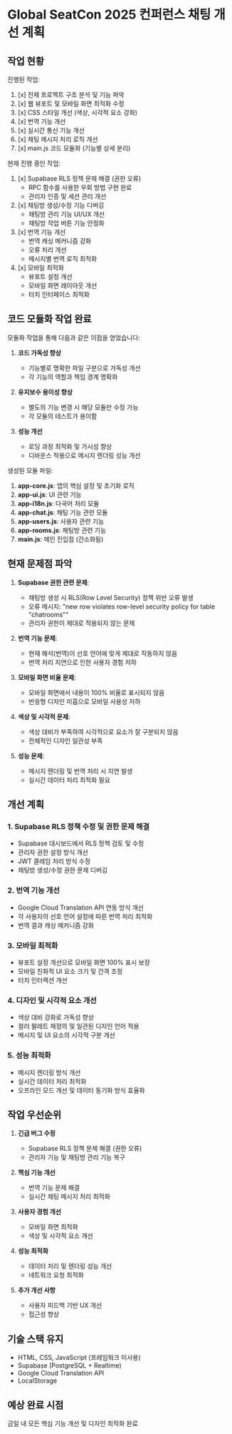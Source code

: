 # Global SeatCon 2025 컨퍼런스 채팅 개선 계획

## 작업 현황

진행된 작업:

1. [x] 전체 프로젝트 구조 분석 및 기능 파악
2. [x] 웹 뷰포트 및 모바일 화면 최적화 수정
3. [x] CSS 스타일 개선 (색상, 시각적 요소 강화)
4. [x] 번역 기능 개선
5. [x] 실시간 통신 기능 개선
6. [x] 채팅 메시지 처리 로직 개선
7. [x] main.js 코드 모듈화 (기능별 상세 분리)

현재 진행 중인 작업:

1. [x] Supabase RLS 정책 문제 해결 (권한 오류)
   - RPC 함수를 사용한 우회 방법 구현 완료
   - 관리자 인증 및 세션 관리 개선
2. [x] 채팅방 생성/수정 기능 디버깅
   - 채팅방 관리 기능 UI/UX 개선
   - 채팅방 작업 버튼 기능 안정화
3. [x] 번역 기능 개선
   - 번역 캐싱 메커니즘 강화
   - 오류 처리 개선
   - 메시지별 번역 로직 최적화
4. [x] 모바일 최적화
   - 뷰포트 설정 개선
   - 모바일 화면 레이아웃 개선
   - 터치 인터페이스 최적화

## 코드 모듈화 작업 완료

모듈화 작업을 통해 다음과 같은 이점을 얻었습니다:

1. **코드 가독성 향상**
   - 기능별로 명확한 파일 구분으로 가독성 개선
   - 각 기능의 역할과 책임 경계 명확화

2. **유지보수 용이성 향상**
   - 별도의 기능 변경 시 해당 모듈만 수정 가능
   - 각 모듈의 테스트가 용이함

3. **성능 개선**
   - 로딩 과정 최적화 및 가시성 향상
   - 디바운스 적용으로 메시지 렌더링 성능 개선

생성된 모듈 파일:

1. **app-core.js**: 앱의 핵심 설정 및 초기화 로직
2. **app-ui.js**: UI 관련 기능
3. **app-i18n.js**: 다국어 처리 모듈
4. **app-chat.js**: 채팅 기능 관련 모듈
5. **app-users.js**: 사용자 관련 기능
6. **app-rooms.js**: 채팅방 관련 기능
7. **main.js**: 메인 진입점 (간소화됨)

## 현재 문제점 파악

1. **Supabase 권한 관련 문제**: 
   - 채팅방 생성 시 RLS(Row Level Security) 정책 위반 오류 발생
   - 오류 메시지: "new row violates row-level security policy for table "chatrooms""
   - 관리자 권한이 제대로 적용되지 않는 문제

2. **번역 기능 문제**: 
   - 현재 해석(번역)이 선호 언어에 맞게 제대로 작동하지 않음
   - 번역 처리 지연으로 인한 사용자 경험 저하

3. **모바일 화면 비율 문제**:
   - 모바일 화면에서 내용이 100% 비율로 표시되지 않음
   - 반응형 디자인 미흡으로 모바일 사용성 저하

4. **색상 및 시각적 문제**:
   - 색상 대비가 부족하여 시각적으로 요소가 잘 구분되지 않음
   - 전체적인 디자인 일관성 부족

5. **성능 문제**:
   - 메시지 렌더링 및 번역 처리 시 지연 발생
   - 실시간 데이터 처리 최적화 필요

## 개선 계획

### 1. Supabase RLS 정책 수정 및 권한 문제 해결
- Supabase 대시보드에서 RLS 정책 검토 및 수정
- 관리자 권한 설정 방식 개선
- JWT 클레임 처리 방식 수정
- 채팅방 생성/수정 권한 문제 디버깅

### 2. 번역 기능 개선
- Google Cloud Translation API 연동 방식 개선
- 각 사용자의 선호 언어 설정에 따른 번역 처리 최적화
- 번역 결과 캐싱 메커니즘 강화

### 3. 모바일 최적화
- 뷰포트 설정 개선으로 모바일 화면 100% 표시 보장
- 모바일 친화적 UI 요소 크기 및 간격 조정
- 터치 인터랙션 개선

### 4. 디자인 및 시각적 요소 개선
- 색상 대비 강화로 가독성 향상
- 컬러 팔레트 재정의 및 일관된 디자인 언어 적용
- 메시지 및 UI 요소의 시각적 구분 개선

### 5. 성능 최적화
- 메시지 렌더링 방식 개선
- 실시간 데이터 처리 최적화
- 오프라인 모드 개선 및 데이터 동기화 방식 효율화

## 작업 우선순위

1. **긴급 버그 수정**
   - Supabase RLS 정책 문제 해결 (권한 오류)
   - 관리자 기능 및 채팅방 관리 기능 복구

2. **핵심 기능 개선**
   - 번역 기능 문제 해결
   - 실시간 채팅 메시지 처리 최적화

3. **사용자 경험 개선**
   - 모바일 화면 최적화
   - 색상 및 시각적 요소 개선

4. **성능 최적화**
   - 데이터 처리 및 렌더링 성능 개선
   - 네트워크 요청 최적화

5. **추가 개선 사항**
   - 사용자 피드백 기반 UX 개선
   - 접근성 향상

## 기술 스택 유지

- HTML, CSS, JavaScript (프레임워크 미사용)
- Supabase (PostgreSQL + Realtime)
- Google Cloud Translation API
- LocalStorage

## 예상 완료 시점

금일 내 모든 핵심 기능 개선 및 디자인 최적화 완료
